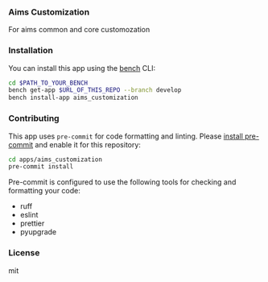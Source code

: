 ### Aims Customization

For aims common and core customozation

### Installation

You can install this app using the [bench](https://github.com/frappe/bench) CLI:

```bash
cd $PATH_TO_YOUR_BENCH
bench get-app $URL_OF_THIS_REPO --branch develop
bench install-app aims_customization
```

### Contributing

This app uses `pre-commit` for code formatting and linting. Please [install pre-commit](https://pre-commit.com/#installation) and enable it for this repository:

```bash
cd apps/aims_customization
pre-commit install
```

Pre-commit is configured to use the following tools for checking and formatting your code:

- ruff
- eslint
- prettier
- pyupgrade

### License

mit



